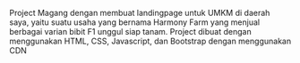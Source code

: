Project Magang dengan membuat landingpage untuk UMKM di daerah saya, yaitu suatu usaha yang bernama Harmony Farm yang menjual berbagai varian bibit F1 unggul siap tanam. 
Project dibuat dengan menggunakan HTML, CSS, Javascript, dan Bootstrap dengan menggunakan CDN
